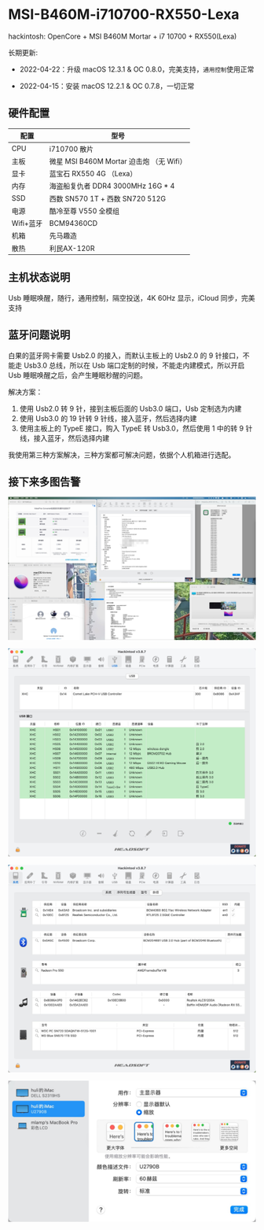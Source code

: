 # MSI-B460M-i710700-RX550-Lexa

hackintosh: OpenCore + MSI B460M Mortar + i7 10700 + RX550(Lexa)

长期更新:

-   2022-04-22：升级 macOS 12.3.1 & OC 0.8.0，完美支持，`通用控制`使用正常

-   2022-04-15：安装 macOS 12.2.1 & OC 0.7.8，一切正常

## 硬件配置

| 配置      | 型号                                     |
| --------- | ---------------------------------------- |
| CPU       | i710700 散片                             |
| 主板      | 微星 MSI B460M Mortar 迫击炮 （无 Wifi） |
| 显卡      | 蓝宝石 RX550 4G （Lexa）                 |
| 内存      | 海盗船复仇者 DDR4 3000MHz 16G * 4        |
| SSD       | 西数 SN570 1T + 西数 SN720 512G          |
| 电源      | 酷冷至尊 V550 全模组                     |
| Wifi+蓝牙 | BCM94360CD                               |
| 机箱      | 先马趣造                                 |
| 散热      | 利民AX-120R                              |

## 主机状态说明

Usb 睡眠唤醒，随行，通用控制，隔空投送，4K 60Hz 显示，iCloud 同步，完美支持

## 蓝牙问题说明

白果的蓝牙网卡需要 Usb2.0 的接入，而默认主板上的 Usb2.0 的 9 针接口，不能走 Usb3.0 总线，所以在 Usb 端口定制的时候，不能走内建模式，所以开启 Usb 睡眠唤醒之后，会产生睡眠秒醒的问题。

解决方案：

1.   使用 Usb2.0 转 9 针，接到主板后面的 Usb3.0 端口，Usb 定制选为内建
2.   使用 Usb3.0 的 19 针转 9 针线，接入蓝牙，然后选择内建
3.   使用主板上的 TypeE 接口，购入 TypeE 转 Usb3.0，然后使用 1 中的转 9 针线，接入蓝牙，然后选择内建

我使用第三种方案解决，三种方案都可解决问题，依据个人机箱进行选配。

## 接下来多图告警

![MacOS12.3.1](img/MacOS12.3.1.jpg)

![Usb端口定制](img/Usb端口定制.jpg)

![杂项](img/杂项.jpg)

![显示器](img/显示器.jpg)
